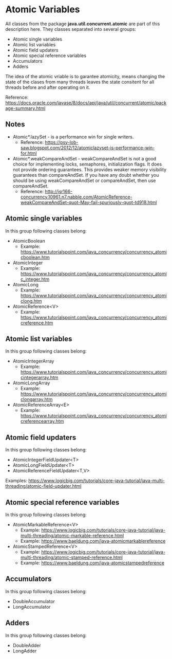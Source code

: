 # Atomic Variables
All classes from the package **java.util.concurrent.atomic** are part of this description here. They classes separated into several groups:
* Atomic single variables
* Atomic list variables
* Atomic field updaters
* Atomic special reference variables
* Accumulators
* Adders

The idea of the atomic vriable is to garantee atomicity, means changing the state of the clases from many threads leaves the state consitent for all threads before and after operating on it.

Reference: https://docs.oracle.com/javase/8/docs/api/java/util/concurrent/atomic/package-summary.html

## Notes
* Atomic*.lazySet - is a performance win for single writers.
  * Reference: https://psy-lob-saw.blogspot.com/2012/12/atomiclazyset-is-performance-win-for.html
* Atomic*.weakCompareAndSet - weakCompareAndSet is not a good choice for implementing locks, semaphores, initialization flags. It does not provide ordering guarantees. This provides weaker memory visibility guarantees than compareAndSet.  If you have any doubt whether you should be using weakCompareAndSet or compareAndSet, then use compareAndSet.
  * Reference: http://jsr166-concurrency.10961.n7.nabble.com/AtomicReference-weakCompareAndSet-quot-May-fail-spuriously-quot-td918.html

## Atomic single variables
In this group following classes belong:
* AtomicBoolean
  * Example: https://www.tutorialspoint.com/java_concurrency/concurrency_atomicboolean.htm
* AtomicInteger
  * Example: https://www.tutorialspoint.com/java_concurrency/concurrency_atomic_integer.htm
* AtomicLong
  * Example: https://www.tutorialspoint.com/java_concurrency/concurrency_atomiclong.htm 
* AtomicReference\<V\>
  * Example: https://www.tutorialspoint.com/java_concurrency/concurrency_atomicreference.htm

## Atomic list variables
In this group following classes belong:
* AtomicIntegerArray
  * Example: https://www.tutorialspoint.com/java_concurrency/concurrency_atomicintegerarray.htm
* AtomicLongArray
  * Example: https://www.tutorialspoint.com/java_concurrency/concurrency_atomiclongarray.htm
* AtomicReferenceArray\<E\>
  * Example: https://www.tutorialspoint.com/java_concurrency/concurrency_atomicreferencearray.htm

## Atomic field updaters
In this group following classes belong:
* AtomicIntegerFieldUpdater\<T\>
* AtomicLongFieldUpdater\<T\>
* AtomicReferenceFieldUpdater\<T,V\>

Examples: https://www.logicbig.com/tutorials/core-java-tutorial/java-multi-threading/atomic-field-updater.html

## Atomic special reference variables
In this group following classes belong:
* AtomicMarkableReference\<V\>
  * Example: https://www.logicbig.com/tutorials/core-java-tutorial/java-multi-threading/atomic-markable-reference.html
  * Example: https://www.baeldung.com/java-atomicmarkablereference
* AtomicStampedReference\<V\>
  * Example: https://www.logicbig.com/tutorials/core-java-tutorial/java-multi-threading/atomic-stamped-reference.html
  * Example: https://www.baeldung.com/java-atomicstampedreference

## Accumulators
In this group following classes belong:
* DoubleAccumulator
* LongAccumulator

## Adders
In this group following classes belong:
* DoubleAdder
* LongAdder




